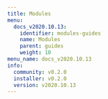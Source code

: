 ```yaml
---
title: Modules
menu:
  docs_v2020.10.13:
    identifier: modules-guides
    name: Modules
    parent: guides
    weight: 10
menu_name: docs_v2020.10.13
info:
  community: v0.2.0
  installer: v0.2.0
  version: v2020.10.13
---
```


